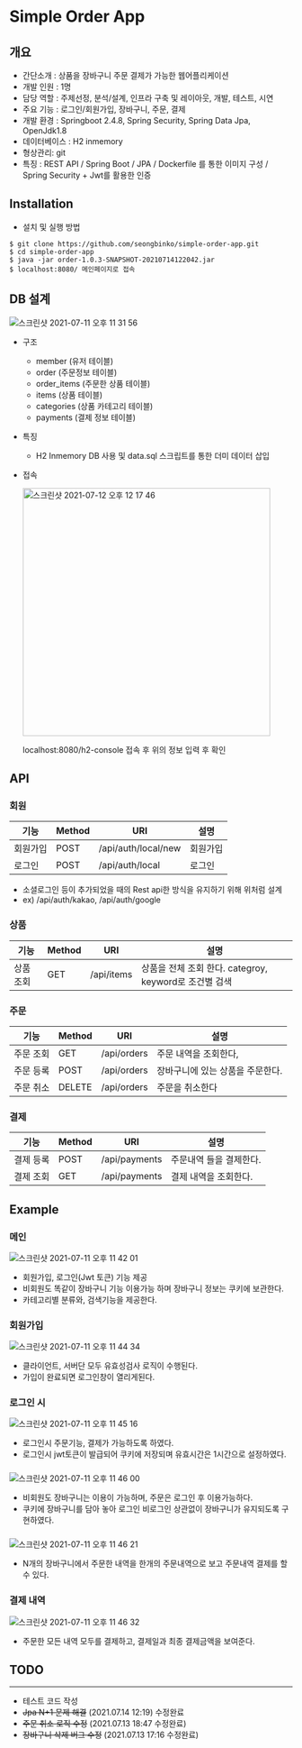 # Simple Order App

## 개요
- 간단소개 : 상품을 장바구니 주문 결제가 가능한 웹어플리케이션
- 개발 인원 : 1명
- 담당 역할 : 주제선정, 분석/설계, 인프라 구축 및 레이아웃, 개발, 테스트, 시연
- 주요 기능 : 로그인/회원가입, 장바구니, 주문, 결제
- 개발 환경 : Springboot 2.4.8, Spring Security, Spring Data Jpa, OpenJdk1.8
- 데이터베이스 : H2 inmemory
- 형상관리: git
- 특징 : REST API / Spring Boot / JPA / Dockerfile 를 통한 이미지 구성 / Spring Security + Jwt를 활용한 인증

## Installation

- 설치 및 실행 방법
```plian
$ git clone https://github.com/seongbinko/simple-order-app.git
$ cd simple-order-app
$ java -jar order-1.0.3-SNAPSHOT-20210714122042.jar
$ localhost:8080/ 메인페이지로 접속
```

## DB 설계
![스크린샷 2021-07-11 오후 11 31 56](https://user-images.githubusercontent.com/60464424/125199254-4e39fd00-e2a0-11eb-8f6a-9816913e63d0.png)

- 구조
    - member (유저 테이블)
    - order (주문정보 테이블)
    - order_items (주문한 상품 테이블)
    - items (상품 테이블)
    - categories (상품 카테고리 테이블)
    - payments (결제 정보 테이블)
- 특징
    - H2 Inmemory DB 사용 및 data.sql 스크립트를 통한 더미 데이터 삽입
- 접속
  
  <img width="440" alt="스크린샷 2021-07-12 오후 12 17 46" src="https://user-images.githubusercontent.com/60464424/125226111-6a26b880-e30b-11eb-906d-75cbc7c0f26b.png">
  
  localhost:8080/h2-console 접속 후 위의 정보 입력 후 확인
  

## API 

### 회원

| 기능       | Method | URI |  설명           | 
| ----------| -------|--------|--------------------------------------------- |
| 회원가입 | POST | /api/auth/local/new | 회원가입 |
| 로그인    | POST | /api/auth/local        |  로그인 |

- 소셜로그인 등이 추가되었을 때의 Rest api한 방식을 유지하기 위해 위처럼 설계
- ex) /api/auth/kakao, /api/auth/google 

### 상품
| 기능       | Method | URI |  설명           | 
| ----------| -------|--------|--------------------------------------------- |
| 상품 조회 | GET | /api/items | 상품을 전체 조회 한다. categroy, keyword로 조건별 검색 |


### 주문
| 기능       | Method | URI |  설명           | 
| ----------| -------|--------|--------------------------------------------- |
| 주문 조회 | GET | /api/orders | 주문 내역을 조회한다,|
| 주문 등록 | POST | /api/orders | 장바구니에 있는 상품을 주문한다.|
| 주문 취소 | DELETE | /api/orders | 주문을 취소한다  |


### 결제
| 기능       | Method | URI    |  설명           | 
| ----------| -------|--------|--------------------------------------------- |
| 결제 등록 | POST | /api/payments    | 주문내역 들을 결제한다. |
| 결제 조회 | GET | /api/payments |  결제 내역을 조회한다. |

## Example

### 메인
![스크린샷 2021-07-11 오후 11 42 01](https://user-images.githubusercontent.com/60464424/125199733-a3770e00-e2a2-11eb-9830-94a86487c6f6.png)

- 회원가입, 로그인(Jwt 토큰) 기능 제공
- 비회원도 똑같이 장바구니 기능 이용가능 하며 장바구니 정보는 쿠키에 보관한다.
- 카테고리별 분류와, 검색기능을 제공한다.

### 회원가입
![스크린샷 2021-07-11 오후 11 44 34](https://user-images.githubusercontent.com/60464424/125199744-a8d45880-e2a2-11eb-8929-5b2bdde07078.png)

- 클라이언트, 서버단 모두 유효성검사 로직이 수행된다.
- 가입이 완료되면 로그인창이 열리게된다.

### 로그인 시
![스크린샷 2021-07-11 오후 11 45 16](https://user-images.githubusercontent.com/60464424/125199745-a8d45880-e2a2-11eb-9a32-b3493d2776b5.png)

- 로그인시 주문기능, 결제가 가능하도록 하였다.
- 로그인시 jwt토큰이 발급되어 쿠키에 저장되며 유효시간은 1시간으로 설정하였다.

### 
![스크린샷 2021-07-11 오후 11 46 00](https://user-images.githubusercontent.com/60464424/125199746-a96cef00-e2a2-11eb-8c43-b3c968e97e38.png)

- 비회원도 장바구니는 이용이 가능하며, 주문은 로그인 후 이용가능하다.
- 쿠키에 장바구니를 담아 놓아 로그인 비로그인 상관없이 장바구니가 유지되도록 구현하였다.

###
![스크린샷 2021-07-11 오후 11 46 21](https://user-images.githubusercontent.com/60464424/125199748-a96cef00-e2a2-11eb-8933-6980cbe58606.png)
- N개의 장바구니에서 주문한 내역을 한개의 주문내역으로 보고 주문내역 결제를 할 수 있다.

### 결제 내역
![스크린샷 2021-07-11 오후 11 46 32](https://user-images.githubusercontent.com/60464424/125199749-aa058580-e2a2-11eb-8122-f787abee8549.png)

- 주문한 모든 내역 모두를 결제하고, 결제일과 최종 결제금액을 보여준다.

## TODO

---
- 테스트 코드 작성
- ~~Jpa N+1 문제 해결~~ (2021.07.14 12:19) 수정완료
- ~~주문 취소 로직 수정~~ (2021.07.13 18:47 수정완료)
- ~~장바구니 삭제 버그 수정~~ (2021.07.13 17:16 수정완료) 
